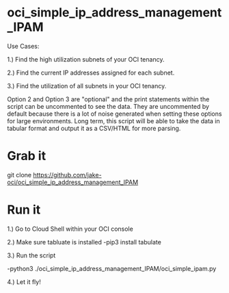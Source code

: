 # oci_simple_ip_address_management_IPAM 
Use Cases:

1.) Find the high utilization subnets of your OCI tenancy.

2.) Find the current IP addresses assigned for each subnet.

3.) Find the utilization of all subnets in your OCI tenancy. 

Option 2 and Option 3 are "optional" and the print statements within the script can be uncommented to see the data. They are uncommented by default because there is a lot of noise generated when setting these options for large environments. Long term, this script will be able to take the data in tabular format and output it as a CSV/HTML for more parsing.

# Grab it
git clone https://github.com/jake-oci/oci_simple_ip_address_management_IPAM

# Run it

1.) Go to Cloud Shell within your OCI console

2.) Make sure tabluate is installed
-pip3 install tabulate

3.) Run the script

-python3 ./oci_simple_ip_address_management_IPAM/oci_simple_ipam.py

4.) Let it fly!
